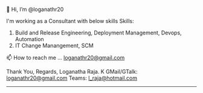  👋 Hi, I’m @loganathr20

 I'm working as a Consultant with below skills
 Skills:
1. Build and Release Engineering, Deployment Management,  Devops, Automation
2. IT Change Manangement, SCM

 📫 How to reach me ... loganathr20@gmail.com 
 
Thank You,
Regards,
Loganatha Raja. K
GMail/GTalk: loganathr20@gmail.com
Teams: l_raja@hotmail.com
____________________________________ 


<!---
loganathr20/loganathr20 is a ✨ special ✨ repository because its `README.md` (this file) appears on your GitHub profile.
You can click the Preview link to take a look at your changes.
--->
